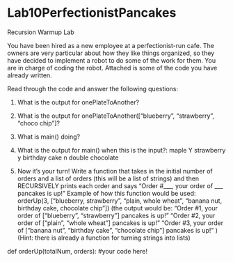 # Lab10PerfectionistPancakes
Recursion Warmup Lab

You have been hired as a new employee at a perfectionist-run cafe. The owners are very particular about how they like things organized, so they have decided to implement a robot to do some of the work for them. You are in charge of coding the robot. Attached is some of the code you have already written.

Read through the code and answer the following questions:

1. What is the output for onePlateToAnother?

2. What is the output for onePlateToAnother([“blueberry”, “strawberry”, “choco chip”]?

3. What is main() doing?
	
4. What is the output for main() when this is the input?:
maple
Y
strawberry 
y 
birthday cake
n 
double chocolate



5. Now it’s your turn! Write a function that takes in the initial number of orders and a list of orders (this will be a list of strings) and then RECURSIVELY prints each order and says “Order #___, your order of ___ pancakes is up!”
Example of how this function would be used: orderUp(3, [“blueberry, strawberry”, “plain, whole wheat”, “banana nut, birthday cake, chocolate chip”])
(the output would be:
“Order #1, your order of [“blueberry”, “strawberry”] pancakes is up!”
“Order #2, your order of [“plain”, “whole wheat”] pancakes is up!”
“Order #3, your order of [“banana nut”, “birthday cake”, “chocolate chip”] pancakes is up!” )
(Hint: there is already a function for turning strings into lists)
	
def orderUp(totalNum, orders):
	#your code here!
